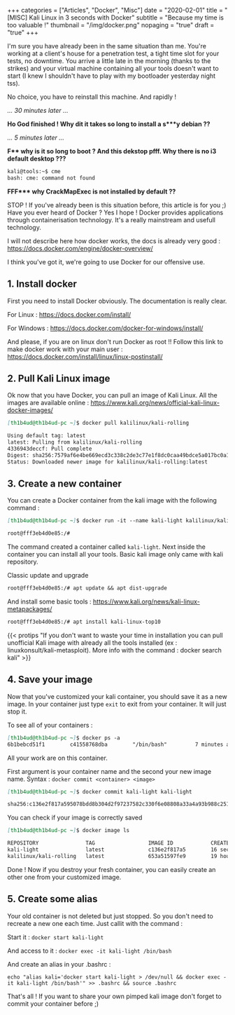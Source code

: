 +++
categories = ["Articles", "Docker", "Misc"]
date = "2020-02-01"
title = "[MISC] Kali Linux in 3 seconds with Docker"
subtitle = "Because my time is too valuable !"
thumbnail = "/img/docker.png"
nopaging = "true"
draft = "true"
+++


I'm sure you have already been in the same situation than me. You're working at a client's house for a penetration test, a tight time slot for your tests, no downtime. You arrive a little late in the morning (thanks to the strikes) and your virtual machine containing all your tools doesn't want to start (I knew I shouldn't have to play with my bootloader yesterday night tss).

No choice, you have to reinstall this machine. And rapidly !

_... 30 minutes later ..._

**Ho God finished ! Why dit it takes so long to install a s\*\*\*y debian ??**

_... 5 minutes later ..._

**F\*\* why is it so long to boot ? And this dekstop pfff. Why there is no i3 default desktop ???**

```md
kali@tools:~$ cme
bash: cme: command not found
```

**FFF\*\*\* why CrackMapExec is not installed by default ??**

STOP ! If you've already been is this situation before, this article is for you ;)
Have you ever heard of Docker ? Yes I hope ! Docker provides applications through containerisation technology. It's a really mainstream and usefull technology.

I will not describe here how docker works, the docs is already very good : https://docs.docker.com/engine/docker-overview/

I think you've got it, we're going to use Docker for our offensive use.



## 1. Install docker

First you need to install Docker obviously. The documentation is really clear.

For Linux : https://docs.docker.com/install/

For Windows : https://docs.docker.com/docker-for-windows/install/

And please, if you are on linux don't run Docker as root !! Follow this link to make docker work with your main user : https://docs.docker.com/install/linux/linux-postinstall/



## 2. Pull Kali Linux image

Ok now that you have Docker, you can pull an image of Kali Linux. All the images are available online : https://www.kali.org/news/official-kali-linux-docker-images/


```md
[th1b4ud@th1b4ud-pc ~]$ docker pull kalilinux/kali-rolling

Using default tag: latest
latest: Pulling from kalilinux/kali-rolling
4336943deccf: Pull complete 
Digest: sha256:7579af6e4be669ecd3c338c2de3c77e1f8dc0caa49bdce5a017bc0a1dcd7458e
Status: Downloaded newer image for kalilinux/kali-rolling:latest
```


## 3. Create a new container

You can create a Docker container from the kali image with the following command :

```md
[th1b4ud@th1b4ud-pc ~]$ docker run -it --name kali-light kalilinux/kali-rolling /bin/bash

root@fff3eb4d0e85:/#
```

The command created a container called `kali-light`.
Next inside the container you can install all your tools. Basic kali image only came with kali repository.

Classic update and upgrade 

```md
root@fff3eb4d0e85:/# apt update && apt dist-upgrade
```

And install some basic tools : https://www.kali.org/news/kali-linux-metapackages/

```md
root@fff3eb4d0e85:/# apt install kali-linux-top10
```

{{< protips "If you don't want to waste your time in installation you can pull unofficial Kali image with already all the tools installed (ex : linuxkonsult/kali-metasploit). More info with the command : docker search kali" >}}


## 4. Save your image

Now that you've customized your kali container, you should save it as a new image.
In your container just type `exit` to exit from your container. It will just stop it.

To see all of your containers :

```md
[th1b4ud@th1b4ud-pc ~]$ docker ps -a
6b1bebcd51f1        c41558768dba        "/bin/bash"         7 minutes ago        Exited (0) About a minute ago                         kali-light
```

All your work are on this container.

First argument is your container name and the second your new image name. Syntax : `docker commit <container> <image>`

```md
[th1b4ud@th1b4ud-pc ~]$ docker commit kali-light kali-light

sha256:c136e2f817a595078bdd8b304d2f97237582c330f6e08808a33a4a93b988c251
```

You can check if your image is correctly saved

```md
[th1b4ud@th1b4ud-pc ~]$ docker image ls

REPOSITORY               TAG                 IMAGE ID            CREATED             SIZE
kali-light               latest              c136e2f817a5        16 seconds ago      1.2GB
kalilinux/kali-rolling   latest              653a51597fe9        19 hours ago        113MB
```

Done ! Now if you destroy your fresh container, you can easily create an other one from your customized image.


## 5. Create some alias

Your old container is not deleted but just stopped. So you don't need to recreate a new one each time. Just callit with the command :

Start it :
`docker start kali-light`

And access to it :
`docker exec -it kali-light /bin/bash`

And create an alias in your .bashrc :

`echo "alias kali='docker start kali-light > /dev/null && docker exec -it kali-light /bin/bash'" >> .bashrc && source .bashrc`

That's all ! If you want to share your own pimped kali image don't forget to commit your container before ;)
